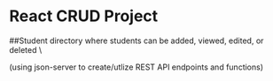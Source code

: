 # React CRUD Project
##Student directory where students can be added, viewed, edited, or deleted \

(using json-server to create/utlize REST API endpoints and functions)
